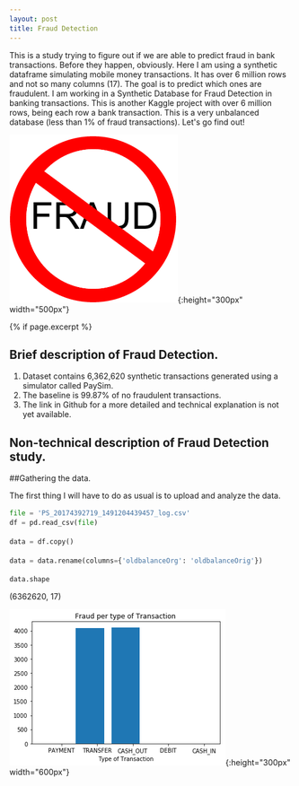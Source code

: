 ```yaml
---
layout: post
title: Fraud Detection
---
```

This is a study trying to figure out if we are able to predict fraud in bank transactions. Before they happen, obviously.
Here I am using a synthetic dataframe simulating mobile money transactions. It has over 6 million rows and not so many columns (17). The goal is to predict which ones are fraudulent. I am working in a Synthetic Database for Fraud Detection in banking transactions. This is another Kaggle project with over 6 million rows, being each row a bank transaction.
This is a very unbalanced database (less than 1% of fraud transactions). Let's go find out!

![nofrauds](/images/nofrauds.gif){:height="300px" width="500px"}

{% if page.excerpt %}

## Brief description of Fraud Detection.
  1. Dataset contains 6,362,620 synthetic transactions generated using a simulator called PaySim.
  2. The baseline is 99.87% of no fraudulent transactions.
  3. The link in Github for a more detailed and technical explanation is not yet available.

## Non-technical description of Fraud Detection study.

##Gathering the data.

The first thing I will have to do as usual is to upload and analyze the data.

```python
file = 'PS_20174392719_1491204439457_log.csv'
df = pd.read_csv(file)

data = df.copy()

data = data.rename(columns={'oldbalanceOrg': 'oldbalanceOrig'})

data.shape
```

(6362620, 17)




![FraudDetection_22_1](/images/FraudDetection_files/FraudDetection_22_1.png){:height="300px" width="600px"}
